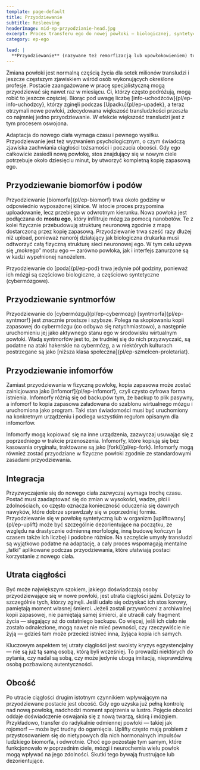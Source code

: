 ```yaml
---
template: page-default
title: Przyodziewanie
subtitle: Resleeving
headerImage: mid-ep-przyodzianie-head.jpg
excerpt: Proces transferu ego do nowej powłoki — biologicznej, syntetycznej lub mieszanej.
category: ep-ego

lead: |
  **Przyodziewanie** (nazywane też remorfizacją lub upowłokowieniem) to proces nadania [ego]{pl/ep-ego} nowego [ciała]{pl/ep-morf}. 
---
```

Zmiana powłoki jest normalną częścią życia dla setek milionów transludzi i jeszcze częstszym zjawiskiem wśród osób wykonujących określone profesje. Postacie zaangażowane w pracę specjalistyczną mogą przyodziewać się nawet raz w miesiącu. Ci, którzy często podróżują, mogą robić to jeszcze częściej. Biorąc pod uwagę liczbę [info-uchodźców]{pl/ep-info-uchodzcy}, którzy zginęli podczas [Upadku]{pl/ep-upadek}, a teraz otrzymali nowe powłoki, zdecydowana większość transludzkości przeszła co najmniej jedno przyodziewanie. W efekcie większość transludzi jest z tym procesem oswojona.

Adaptacja do nowego ciała wymaga czasu i pewnego wysiłku. Przyodziewanie jest też wyzwaniem psychologicznym, o czym świadczą zjawiska zachwiania ciągłości tożsamości i poczucia obcości. Gdy ego całkowicie zasiedli nową powłokę, stos znajdujący się w nowym ciele potrzebuje około dziesięciu minut, by utworzyć kompletną kopię zapasową ego.

## Przyodziewanie biomorfów i podów
Przyodziewanie [biomorfa]{pl/ep-biomorf} trwa około godziny w odpowiednio wyposażonej klinice. W istocie proces przypomina uploadowanie, lecz przebiega w odwrotnym kierunku. Nowa powłoka jest podłączana do **mostu ego**, który infiltruje mózg za pomocą nanobotów. Te z kolei fizycznie przebudowują strukturę neuronową zgodnie z mapą dostarczoną przez kopię zapasową. Przyodziewanie trwa sześć razy dłużej niż upload, ponieważ nanorój działający jak biologiczna drukarka musi odtworzyć całą fizyczną strukturę sieci neuronowej ego. W tym celu używa się „mokrego” mostu ego — zarówno powłoka, jak i interfejs zanurzone są w kadzi wypełnionej nanożelem.

Przyodziewanie do [poda]{pl/ep-pod} trwa jedynie pół godziny, ponieważ ich mózgi są częściowo biologiczne, a częściowo syntetyczne (cybermózgowe).

## Przyodziewanie syntmorfów
Przyodziewanie do [cybermózgu]{pl/ep-cybermozg} [syntmorfa]{pl/ep-syntmorf} jest znacznie prostsze i szybsze. Polega na skopiowaniu kopii zapasowej do cybermózgu (co odbywa się natychmiastowo), a następnie uruchomieniu jej jako aktywnego stanu ego w środowisku wirtualnym powłoki. Wadą syntmorfów jest to, że trudniej się do nich przyzwyczaić, są podatne na ataki hakerskie na cybermózg, a w niektórych kulturach postrzegane są jako [niższa klasa społeczna]{pl/ep-szmelcen-proletariat}.

## Przyodziewanie infomorfów
Zamiast przyodziewania w fizyczną powłokę, kopia zapasowa może zostać zainicjowana jako [infomorf]{pl/ep-infomorf}, czyli czysto cyfrowa forma istnienia. Infomorfy różnią się od backupów tym, że backup to plik pasywny, a infomorf to kopia zapasowa załadowana do szablonu wirtualnego mózgu i uruchomiona jako program. Taki stan świadomości musi być uruchomiony na konkretnym urządzeniu i podlega wszystkim regułom opisanym dla infomorfów.

Infomorfy mogą kopiować się na inne urządzenia, zazwyczaj usuwając się z poprzedniego w trakcie przenoszenia. Infomorfy, które kopiują się bez kasowania oryginału, traktowane są jako [forki]{pl/ep-fork}. Infomorfy mogą również zostać przyodziane w fizyczne powłoki zgodnie ze standardowymi zasadami przyodziewania.

## Integracja
Przyzwyczajenie się do nowego ciała zazwyczaj wymaga trochę czasu. Postać musi zaadaptować się do zmian w wysokości, wadze, płci i zdolnościach, co często oznacza konieczność oduczenia się dawnych nawyków, które dobrze sprawdzały się w poprzedniej formie. Przyodziewanie się w powłokę syntetyczną lub w organizm [upliftowany]{pl/ep-uplift} może być szczególnie dezorientujące na początku, ze względu na drastycznie odmienną morfologię, inną budowę kończyn (a czasem także ich liczbę) i podobne różnice. Na szczęście umysły transludzi są wyjątkowo podatne na adaptację, a cały proces wspomagają mentalne „łatki” aplikowane podczas przyodziewania, które ułatwiają postaci korzystanie z nowego ciała.

## Utrata ciągłości
Być może największym szokiem, jakiego doświadczają osoby przyodziewające się w nowe powłoki, jest utrata ciągłości jaźni. Dotyczy to szczególnie tych, którzy zginęli. Jeśli udało się odzyskać ich stos korowy, pamiętają moment własnej śmierci. Jeżeli zostali przywróceni z archiwalnej kopii zapasowej, nie pamiętają samej śmierci, ale utracili cały fragment życia — sięgający aż do ostatniego backupu. Co więcej, jeśli ich ciało nie zostało odnalezione, mogą nawet nie mieć pewności, czy rzeczywiście nie żyją — gdzieś tam może przecież istnieć inna, żyjąca kopia ich samych.

Kluczowym aspektem tej utraty ciągłości jest swoisty kryzys egzystencjalny — nie są już tą samą osobą, którą byli wcześniej. To prowadzi niektórych do pytania, czy nadal są sobą, czy może jedynie ubogą imitacją, nieprawdziwą osobą pozbawioną autentyczności.

## Obcość
Po utracie ciągłości drugim istotnym czynnikiem wpływającym na przyodziewane postacie jest obcość. Gdy ego uzyska już pełną kontrolę nad nową powłoką, nadchodzi moment spojrzenia w lustro. Pojęcie obcości oddaje doświadczenie oswajania się z nową twarzą, skórą i mózgiem. Przykładowo, transfer do radykalnie odmiennej powłoki — takiej jak rojomorf — może być trudny do ogarnięcia. Uplifty często mają problem z przystosowaniem się do nietypowych dla nich hormonalnych impulsów ludzkiego biomorfa, i odwrotnie. Choć ego pozostaje tym samym, które funkcjonowało w poprzednim ciele, mózgi i neurochemia wielu powłok mogą wpływać na jego zdolności. Skutki tego bywają frustrujące lub dezorientujące.

